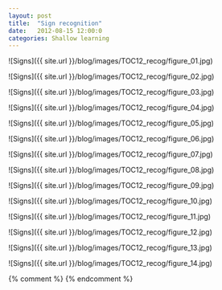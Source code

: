 ```yaml
---
layout: post
title:  "Sign recognition"
date:   2012-08-15 12:00:0
categories: Shallow learning
---
```


![Signs]({{ site.url }}/blog/images/TOC12_recog/figure_01.jpg)

![Signs]({{ site.url }}/blog/images/TOC12_recog/figure_02.jpg)

![Signs]({{ site.url }}/blog/images/TOC12_recog/figure_03.jpg)

![Signs]({{ site.url }}/blog/images/TOC12_recog/figure_04.jpg)

![Signs]({{ site.url }}/blog/images/TOC12_recog/figure_05.jpg)

![Signs]({{ site.url }}/blog/images/TOC12_recog/figure_06.jpg)

![Signs]({{ site.url }}/blog/images/TOC12_recog/figure_07.jpg)

![Signs]({{ site.url }}/blog/images/TOC12_recog/figure_08.jpg)

![Signs]({{ site.url }}/blog/images/TOC12_recog/figure_09.jpg)

![Signs]({{ site.url }}/blog/images/TOC12_recog/figure_10.jpg)

![Signs]({{ site.url }}/blog/images/TOC12_recog/figure_11.jpg)

![Signs]({{ site.url }}/blog/images/TOC12_recog/figure_12.jpg)

![Signs]({{ site.url }}/blog/images/TOC12_recog/figure_13.jpg)

![Signs]({{ site.url }}/blog/images/TOC12_recog/figure_14.jpg)


{% comment %}
{% endcomment %}
